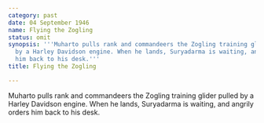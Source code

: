 ```yaml
---
category: past
date: 04 September 1946
name: Flying the Zogling
status: omit
synopsis: '''Muharto pulls rank and commandeers the Zogling training glider pulled
  by a Harley Davidson engine. When he lands, Suryadarma is waiting, and angrily orders
  him back to his desk.'''
title: Flying the Zogling

---
```






Muharto pulls rank and commandeers the Zogling
training glider pulled by a Harley Davidson engine. When he lands,
Suryadarma is waiting, and angrily orders him back to his desk.
